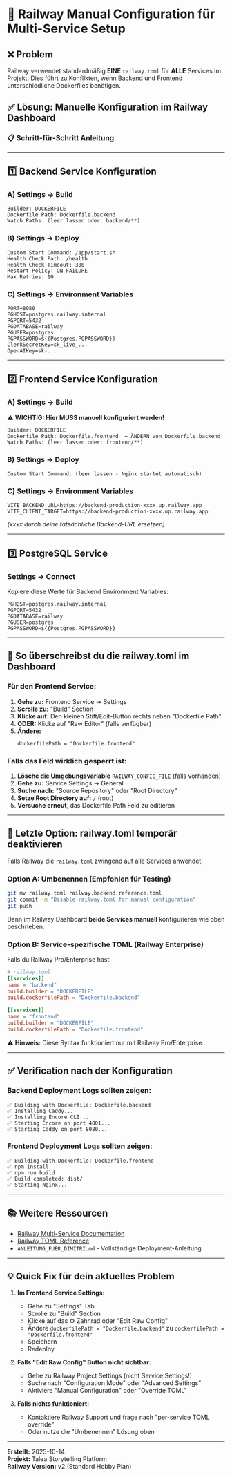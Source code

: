 # 🚂 Railway Manual Configuration für Multi-Service Setup

## ❌ Problem

Railway verwendet standardmäßig **EINE** `railway.toml` für **ALLE** Services im Projekt. Dies führt zu Konflikten, wenn Backend und Frontend unterschiedliche Dockerfiles benötigen.

## ✅ Lösung: Manuelle Konfiguration im Railway Dashboard

### 📋 **Schritt-für-Schritt Anleitung**

---

## **1️⃣ Backend Service Konfiguration**

### **A) Settings → Build**

```
Builder: DOCKERFILE
Dockerfile Path: Dockerfile.backend
Watch Paths: (leer lassen oder: backend/**)
```

### **B) Settings → Deploy**

```
Custom Start Command: /app/start.sh
Health Check Path: /health
Health Check Timeout: 300
Restart Policy: ON_FAILURE
Max Retries: 10
```

### **C) Settings → Environment Variables**

```
PORT=8080
PGHOST=postgres.railway.internal
PGPORT=5432
PGDATABASE=railway
PGUSER=postgres
PGPASSWORD=${{Postgres.PGPASSWORD}}
ClerkSecretKey=sk_live_...
OpenAIKey=sk-...
```

---

## **2️⃣ Frontend Service Konfiguration**

### **A) Settings → Build**

⚠️ **WICHTIG: Hier MUSS manuell konfiguriert werden!**

```
Builder: DOCKERFILE
Dockerfile Path: Dockerfile.frontend  ← ÄNDERN von Dockerfile.backend!
Watch Paths: (leer lassen oder: frontend/**)
```

### **B) Settings → Deploy**

```
Custom Start Command: (leer lassen - Nginx startet automatisch)
```

### **C) Settings → Environment Variables**

```
VITE_BACKEND_URL=https://backend-production-xxxx.up.railway.app
VITE_CLIENT_TARGET=https://backend-production-xxxx.up.railway.app
```

*(xxxx durch deine tatsächliche Backend-URL ersetzen)*

---

## **3️⃣ PostgreSQL Service**

### **Settings → Connect**

Kopiere diese Werte für Backend Environment Variables:

```
PGHOST=postgres.railway.internal
PGPORT=5432
PGDATABASE=railway
PGUSER=postgres
PGPASSWORD=${{Postgres.PGPASSWORD}}
```

---

## 🎯 **So überschreibst du die railway.toml im Dashboard**

### **Für den Frontend Service:**

1. **Gehe zu:** Frontend Service → Settings
2. **Scrolle zu:** "Build" Section
3. **Klicke auf:** Den kleinen Stift/Edit-Button rechts neben "Dockerfile Path"
4. **ODER:** Klicke auf "Raw Editor" (falls verfügbar)
5. **Ändere:**
   ```
   dockerfilePath = "Dockerfile.frontend"
   ```

### **Falls das Feld wirklich gesperrt ist:**

1. **Lösche die Umgebungsvariable** `RAILWAY_CONFIG_FILE` (falls vorhanden)
2. **Gehe zu:** Service Settings → General
3. **Suche nach:** "Source Repository" oder "Root Directory"
4. **Setze Root Directory auf:** `/` (root)
5. **Versuche erneut**, das Dockerfile Path Feld zu editieren

---

## 🚨 **Letzte Option: railway.toml temporär deaktivieren**

Falls Railway die `railway.toml` zwingend auf alle Services anwendet:

### **Option A: Umbenennen (Empfohlen für Testing)**

```bash
git mv railway.toml railway.backend.reference.toml
git commit -m "Disable railway.toml for manual configuration"
git push
```

Dann im Railway Dashboard **beide Services manuell** konfigurieren wie oben beschrieben.

### **Option B: Service-spezifische TOML (Railway Enterprise)**

Falls du Railway Pro/Enterprise hast:

```toml
# railway.toml
[[services]]
name = "backend"
build.builder = "DOCKERFILE"
build.dockerfilePath = "Dockerfile.backend"

[[services]]
name = "frontend"
build.builder = "DOCKERFILE"
build.dockerfilePath = "Dockerfile.frontend"
```

⚠️ **Hinweis:** Diese Syntax funktioniert nur mit Railway Pro/Enterprise.

---

## ✅ **Verification nach der Konfiguration**

### **Backend Deployment Logs sollten zeigen:**

```
✅ Building with Dockerfile: Dockerfile.backend
✅ Installing Caddy...
✅ Installing Encore CLI...
✅ Starting Encore on port 4001...
✅ Starting Caddy on port 8080...
```

### **Frontend Deployment Logs sollten zeigen:**

```
✅ Building with Dockerfile: Dockerfile.frontend
✅ npm install
✅ npm run build
✅ Build completed: dist/
✅ Starting Nginx...
```

---

## 📚 **Weitere Ressourcen**

- [Railway Multi-Service Documentation](https://docs.railway.app/deploy/deployments#monorepo-support)
- [Railway TOML Reference](https://docs.railway.app/deploy/railway-toml)
- `ANLEITUNG_FUER_DIMITRI.md` - Vollständige Deployment-Anleitung

---

## 💡 **Quick Fix für dein aktuelles Problem**

1. **Im Frontend Service Settings:**
   - Gehe zu "Settings" Tab
   - Scrolle zu "Build" Section
   - Klicke auf das ⚙️ Zahnrad oder "Edit Raw Config"
   - Ändere `dockerfilePath = "Dockerfile.backend"` zu `dockerfilePath = "Dockerfile.frontend"`
   - Speichern
   - Redeploy

2. **Falls "Edit Raw Config" Button nicht sichtbar:**
   - Gehe zu Railway Project Settings (nicht Service Settings!)
   - Suche nach "Configuration Mode" oder "Advanced Settings"
   - Aktiviere "Manual Configuration" oder "Override TOML"

3. **Falls nichts funktioniert:**
   - Kontaktiere Railway Support und frage nach "per-service TOML override"
   - Oder nutze die "Umbenennen" Lösung oben

---

**Erstellt:** 2025-10-14  
**Projekt:** Talea Storytelling Platform  
**Railway Version:** v2 (Standard Hobby Plan)
